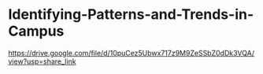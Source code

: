 # Identifying-Patterns-and-Trends-in-Campus
https://drive.google.com/file/d/10puCez5Ubwx717z9M9ZeSSbZ0dDk3VQA/view?usp=share_link
